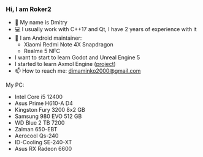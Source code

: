 ### Hi, I am Roker2

- :man: My name is Dmitry
- :computer: I usually work with C++17 and Qt, I have 2 years of experience with it
- 🤖 I am Android maintainer:
  - Xiaomi Redmi Note 4X Snapdragon
  - Realme 5 NFC
- I want to start to learn Godot and Unreal Engine 5
- I started to learn Axmol Engine ([project](https://github.com/Roker2/PetrCarGame))
- 📫 How to reach me: dimaminko2000@gmail.com

My PC:
- Intel Core i5 12400
- Asus Prime H610-A D4
- Kingston Fury 3200 8x2 GB
- Samsung 980 EVO 512 GB
- WD Blue 2 TB 7200
- Zalman 650-EBT
- Aerocool Qs-240
- ID-Cooling SE-240-XT
- Asus RX Radeon 6600
